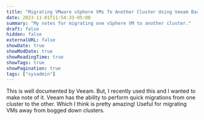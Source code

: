 ```yaml
---
title: "Migrating VMware vSphere VMs To Another Cluster Using Veeam Backup & Replication"
date: 2023-11-01T11:54:33-05:00
summary: "My notes for migrating one vSphere VM to another cluster."
draft: false
hidden: false
externalURL: false
showDate: true
showModDate: true
showReadingTime: true
showTags: true
showPagination: true
tags: ["sysadmin"]
---
```


This is well documented by Veeam. But, I recently used this and I wanted
to make note of it. Veeam has the ability to perform quick migrations
from one cluster to the other. Which I think is pretty amazing! Useful
for migrating VMs away from bogged down clusters.

